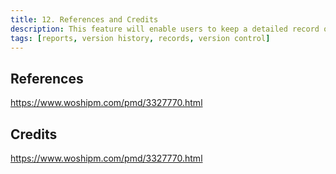 ```yaml
---
title: 12. References and Credits
description: This feature will enable users to keep a detailed record of changes made to the PRD document, ensuring a clear audit trail. By including the time, reason, and person/department initiating the change, it provides transparency and facilitates a better understanding of the document's evolution.
tags: [reports, version history, records, version control]
---
```


## References

https://www.woshipm.com/pmd/3327770.html

## Credits

https://www.woshipm.com/pmd/3327770.html
